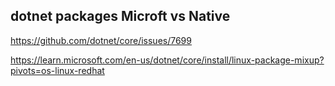 ## dotnet packages Microft vs Native

https://github.com/dotnet/core/issues/7699

https://learn.microsoft.com/en-us/dotnet/core/install/linux-package-mixup?pivots=os-linux-redhat